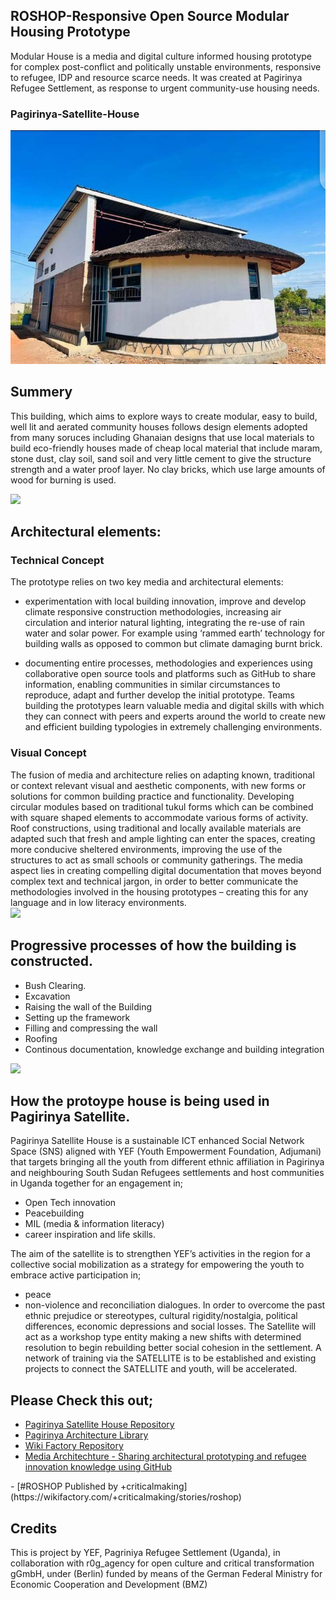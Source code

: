 ## ROSHOP-Responsive Open Source Modular Housing Prototype
Modular House is a media and digital culture informed housing prototype for complex post-conflict and politically unstable environments, responsive to refugee, IDP and resource scarce needs. It was created at  Pagirinya  Refugee Settlement, as response to urgent community-use housing needs.

### Pagirinya-Satellite-House
![](images/roshop.jpg)

## Summery
This building, which aims to explore ways to create modular, easy to build, well lit and aerated community houses follows design elements adopted from many soruces including Ghanaian designs that use local materials to build eco-friendly houses made of cheap local material that include maram, stone dust, clay soil, sand soil and very little cement to give the structure strength and a water proof layer. No clay bricks, which use large amounts of wood for burning is used.

![](gallery.jpg)

## Architectural elements:

### Technical Concept
The prototype relies on two key media and architectural elements: 
 - experimentation with local building innovation, improve and develop climate responsive construction methodologies, increasing air circulation and interior natural lighting, integrating the re-use of rain water and solar power. For example using ‘rammed earth’ technology for building walls as opposed to common but climate damaging burnt brick. 

 - documenting entire processes, methodologies and experiences using collaborative open source tools and platforms such as GitHub to share information, enabling communities in similar circumstances to reproduce, adapt and further develop the initial prototype. Teams building the prototypes learn valuable media and digital skills with which they can connect with peers and experts around the world to create new and efficient building typologies in extremely challenging environments.

### Visual Concept
The fusion of media and architecture relies on adapting known, traditional or context relevant visual and aesthetic components, with new forms or solutions for common building practice and functionality. Developing circular modules based on traditional tukul forms which can be combined with square shaped elements to accommodate various forms of activity. Roof constructions, using traditional and locally available materials are adapted such that fresh and ample lighting can enter the spaces, creating more conducive sheltered environments, improving the use of the structures to act as small schools or community gatherings. The media aspect lies in creating compelling digital documentation that moves beyond complex text and technical jargon, in order to better communicate the methodologies involved in the housing prototypes – creating this for any language and in low literacy environments.  
![](images/deation.jpg)

## Progressive processes of how the building is constructed.
- Bush Clearing. 
- Excavation
- Raising the wall of the Building
- Setting up the framework
- Filling and compressing the wall
- Roofing
- Continous documentation, knowledge exchange and building integration

![](images/connecting%20the%20board.JPG)


## How the protoype house is being used in Pagirinya Satellite.
Pagirinya Satellite House is a sustainable ICT enhanced Social Network Space (SNS) aligned with YEF (Youth Empowerment Foundation, Adjumani) that targets bringing all the youth from different ethnic affiliation in Pagirinya and neighbouring South Sudan Refugees settlements and host communities in Uganda together for an engagement in;
- Open Tech innovation 
- Peacebuilding 
- MIL (media & information literacy)
- career inspiration and life skills. 

The aim of the satellite is to strengthen YEF’s activities in the region for a collective social mobilization as a strategy for empowering the youth to embrace active participation in; 
- peace 
- non-violence and reconciliation dialogues. 
In order to overcome the past ethnic prejudice or stereotypes, cultural rigidity/nostalgia, political differences, economic depressions and social losses. 
The Satellite will act as a workshop type entity making a new shifts with determined resolution to begin rebuilding better social cohesion in the settlement. A network of training via the SATELLITE is to be established and existing projects to connect the SATELLITE and youth, will be accelerated.

## Please Check this out;
<ul>
<li><a href="https://github.com/WeAreYEF/pagirinya-satelite-house">Pagirinya Satellite House Repository</a></li>
<li><a href="https://github.com/WeAreYEF/PAGarchLibrary">Pagirinya Architecture Library</a></li>
<li><a href="https://wikifactory.com/+criticalmaking/roshop">Wiki Factory Repository</a></li>
<li><a href="https://demos.mediaarchitecture.org/mab/project/53)">Media Architechture - Sharing architectural prototyping and refugee innovation knowledge using GitHub</a></li>
</ul>
- [#ROSHOP Published by +criticalmaking](https://wikifactory.com/+criticalmaking/stories/roshop)

## Credits
This is project by YEF, Pagriniya Refugee Settlement (Uganda), in collaboration with r0g_agency for open culture and critical transformation gGmbH, under (Berlin) funded by means of the German Federal Ministry for Economic Cooperation and Development (BMZ)

